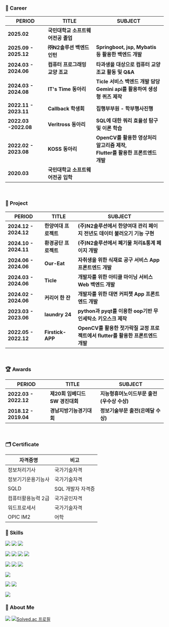 


### 🏢 Career

| PERIOD | TITLE | SUBJECT |
| ------- | ------- | ------- | 
| **2025.02** | **국민대학교 소프트웨어전공 졸업** | |
| **2025.09 - 2025.12** | **㈜N2솔루션 백엔드 인턴** | **Springboot, jsp, Mybatis 등 활용한 백엔드 개발** |
| **2024.03 - 2024.06** | **컴퓨터 프로그래밍 교양 조교** | **타과생을 대상으로 컴퓨터 교양 조교 활동 및 Q&A**| 
| **2024.03 - 2024.08** | **IT's Time 동아리** | **Ticle 서비스 백엔드 개발 담당<br>Gemini api를 활용하여 생성형 퀴즈 제작**|
| **2022.11 - 2023.11** | **Callback 학생회** | **집행부부원 - 학부행사진행** | 
| **2022.03 -2022.08** | **Veritross 동아리** | **SQL에 대한 쿼리 효율성 탐구 및 이론 학습** |
| **2022.02 - 2023.08** | **KOSS 동아리** |**OpenCV를 활용한 영상처리 알고리즘 제작, <br>Flutter를 활용한 프론트엔드 개발**|
| **2020.03** | **국민대학교 소프트웨어전공 입학** | |

<br>

### 📜 Project  

| PERIOD | TITLE | SUBJECT |
| ------- | ------- | -------|
| **2024.12 - 2024.12** | **한양여대 프로젝트** | **(주)N2솔루션에서 한양여대 관리 페이지 전년도 데이터 불러오기 기능 구현** |
| **2024.10 - 2024.11** | **환경공단 프로젝트** | **(주)N2솔루션에서 폐기물 처리&통계 페이지 개발** |
| **2024.06 - 2024.06** | **Our-Eat** | **자취생을 위한 식재료 공구 서비스 App 프론트엔드 개발** |
| **2024.03 - 2024.06** | **Ticle** | **개발자를 위한 아티클 마이닝 서비스 Web 백엔드 개발** |
| **2024.02 - 2024.06** | **커리어 한 잔** | **개발자를 위한 대면 커피챗 App 프론트엔드 개발** |
| **2023.03 - 2023.06** | **laundry 24** | **python과 pyqt를 이용한 oop기반 무인세탁소 키오스크 제작** |
| **2022.05 - 2022.12** | **Firstick-APP** | **OpenCV를 활용한 젓가락질 교정 프로젝트에서 flutter를 활용한 프론트엔드 개발** |

<br>

### 🏆 Awards
| PERIOD | TITLE | SUBJECT |
| ------- | ------- | -------|
| **2022.03 - 2022.12** | **제20회 임베디드 SW 경진대회** | **지능형휴머노이드부문 출전(우수상 수상)** |
| **2018.12 - 2019.04** | **경남지방기능경기대회** | **정보기술부문 출전(은메달 수상)** |

<br>

### 🗂️ Certificate

| 자격증명               | 비고            |
|------------------------|-----------------|
| 정보처리기사           | 국가기술자격     |
| 정보기기운용기능사     | 국가기술자격     |
| SQLD                  | SQL 개발자 자격증 |
| 컴퓨터활용능력 2급     | 국가공인자격     |
| 워드프로세서           | 국가기술자격     |
| OPIC IM2              | 어학 |


### 🧩 Skills  

  <img src="https://img.shields.io/badge/Java-007396?style=flat&logo=Java&logoColor=white"/></a>
  <img src="https://img.shields.io/badge/Python-3776AB?style=flat&logo=Python&logoColor=white"/></a>
  <img src="https://img.shields.io/badge/C-A8B9CC?style=flat&logo=C&logoColor=white"/></a>
  
  <img src="https://img.shields.io/badge/MySQL-4479A1?style=flat&logo=MySQL&logoColor=white"/></a>
  <img src="https://img.shields.io/badge/Django-092E20?style=flat&logo=Django&logoColor=white"/></a>
  <img src="https://img.shields.io/badge/SQLite-003B57?style=flat&logo=SQLite&logoColor=white"/></a>
  <img src="https://img.shields.io/badge/SpringBoot-6DB33F?style=flat&logo=springboot&logoColor=white"/></a>
  
  <img src="https://img.shields.io/badge/html5-E34F26?style=flat&logo=html5&logoColor=white"/></a>
  <img src="https://img.shields.io/badge/Dart-0175C2?style=flat&logo=Dart&logoColor=white"/></a>
  <img src="https://img.shields.io/badge/Flutter-02569B?style=flat&logo=Flutter&logoColor=white"/></a>

  <img src="https://img.shields.io/badge/OpenCV-5C3EE8?style=flat&logo=OpenCV&logoColor=white"/></a>

  <img src="https://img.shields.io/badge/Linux-FCC624?style=flat&logo=Linux&logoColor=white"/></a>
  <img src="https://img.shields.io/badge/Window-0078D6?style=flat&logo=windows10&logoColor=white"/></a>

  <img src="https://img.shields.io/badge/selenium-43B02A?style=flat&logo=selenium&logoColor=white"/></a>
  
### 💬 About Me

<a href="https://velog.io/@dnjftjd53/posts"><img src="https://img.shields.io/badge/Velog-20C997?style=flat&logo=Velog&logoColor=white"/></a>
[![Solved.ac
프로필](http://mazassumnida.wtf/api/mini/generate_badge?boj=0vel)](https://solved.ac/0vel)




